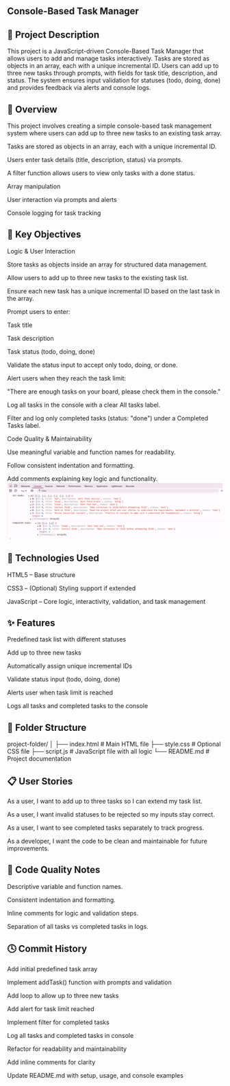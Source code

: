 ## Console-Based Task Manager

## 📌 Project Description

This project is a JavaScript-driven Console-Based Task Manager that allows users to add and manage tasks interactively. Tasks are stored as objects in an array, each with a unique incremental ID. Users can add up to three new tasks through prompts, with fields for task title, description, and status. The system ensures input validation for statuses (todo, doing, done) and provides feedback via alerts and console logs.

## 📖 Overview

This project involves creating a simple console-based task management system where users can add up to three new tasks to an existing task array.

Tasks are stored as objects in an array, each with a unique incremental ID.

Users enter task details (title, description, status) via prompts.

A filter function allows users to view only tasks with a done status.

Array manipulation

User interaction via prompts and alerts

Console logging for task tracking

## 🎯 Key Objectives

Logic & User Interaction

Store tasks as objects inside an array for structured data management.

Allow users to add up to three new tasks to the existing task list.

Ensure each new task has a unique incremental ID based on the last task in the array.

Prompt users to enter:

Task title

Task description

Task status (todo, doing, done)

Validate the status input to accept only todo, doing, or done.

Alert users when they reach the task limit:

"There are enough tasks on your board, please check them in the console."

Log all tasks in the console with a clear All tasks label.

Filter and log only completed tasks (status: "done") under a Completed Tasks label.

Code Quality & Maintainability

Use meaningful variable and function names for readability.

Follow consistent indentation and formatting.

Add comments explaining key logic and functionality.
![console log](./explainer-images/console%20log.png)

## 🚀 Technologies Used

HTML5 – Base structure

CSS3 – (Optional) Styling support if extended

JavaScript – Core logic, interactivity, validation, and task management

## ✨ Features

Predefined task list with different statuses

Add up to three new tasks

Automatically assign unique incremental IDs

Validate status input (todo, doing, done)

Alerts user when task limit is reached

Logs all tasks and completed tasks to the console

## 📁 Folder Structure

project-folder/
│
├── index.html # Main HTML file
├── style.css # Optional CSS file
├── script.js # JavaScript file with all logic
└── README.md # Project documentation

## 📋 User Stories

As a user, I want to add up to three tasks so I can extend my task list.

As a user, I want invalid statuses to be rejected so my inputs stay correct.

As a user, I want to see completed tasks separately to track progress.

As a developer, I want the code to be clean and maintainable for future improvements.

## 🧼 Code Quality Notes

Descriptive variable and function names.

Consistent indentation and formatting.

Inline comments for logic and validation steps.

Separation of all tasks vs completed tasks in logs.

## 🕓 Commit History

Add initial predefined task array

Implement addTask() function with prompts and validation

Add loop to allow up to three new tasks

Add alert for task limit reached

Implement filter for completed tasks

Log all tasks and completed tasks in console

Refactor for readability and maintainability

Add inline comments for clarity

Update README.md with setup, usage, and console examples
